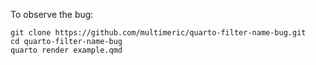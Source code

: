 To observe the bug:

```
git clone https://github.com/multimeric/quarto-filter-name-bug.git
cd quarto-filter-name-bug
quarto render example.qmd
```
